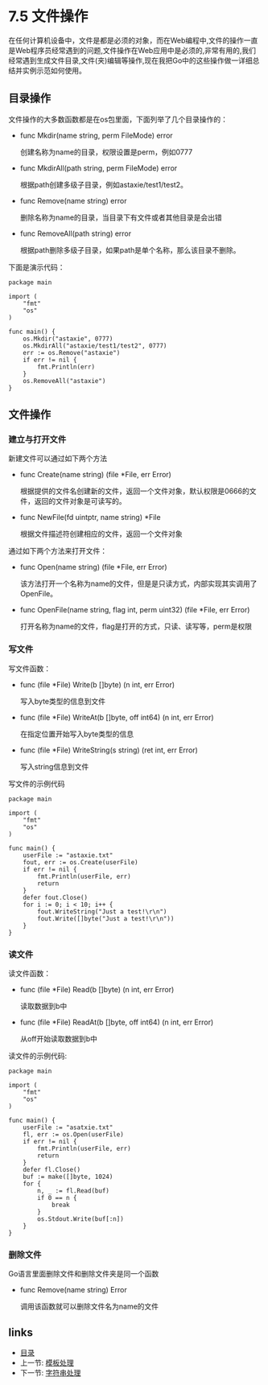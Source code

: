 # 7.5 文件操作
在任何计算机设备中，文件是都是必须的对象，而在Web编程中,文件的操作一直是Web程序员经常遇到的问题,文件操作在Web应用中是必须的,非常有用的,我们经常遇到生成文件目录,文件(夹)编辑等操作,现在我把Go中的这些操作做一详细总结并实例示范如何使用。
## 目录操作
文件操作的大多数函数都是在os包里面，下面列举了几个目录操作的：

- func Mkdir(name string, perm FileMode) error

	创建名称为name的目录，权限设置是perm，例如0777
	
- func MkdirAll(path string, perm FileMode) error

	根据path创建多级子目录，例如astaxie/test1/test2。
	
- func Remove(name string) error

	删除名称为name的目录，当目录下有文件或者其他目录是会出错

- func RemoveAll(path string) error

	根据path删除多级子目录，如果path是单个名称，那么该目录不删除。


下面是演示代码：

	package main

	import (
		"fmt"
		"os"
	)
	
	func main() {
		os.Mkdir("astaxie", 0777)
		os.MkdirAll("astaxie/test1/test2", 0777)
		err := os.Remove("astaxie")
		if err != nil {
			fmt.Println(err)
		}
		os.RemoveAll("astaxie")
	}


## 文件操作

### 建立与打开文件
新建文件可以通过如下两个方法

- func Create(name string) (file *File, err Error)

	根据提供的文件名创建新的文件，返回一个文件对象，默认权限是0666的文件，返回的文件对象是可读写的。

- func NewFile(fd uintptr, name string) *File
	
	根据文件描述符创建相应的文件，返回一个文件对象


通过如下两个方法来打开文件：

- func Open(name string) (file *File, err Error)

	该方法打开一个名称为name的文件，但是是只读方式，内部实现其实调用了OpenFile。

- func OpenFile(name string, flag int, perm uint32) (file *File, err Error)	

	打开名称为name的文件，flag是打开的方式，只读、读写等，perm是权限		

### 写文件
写文件函数：

- func (file *File) Write(b []byte) (n int, err Error)

	写入byte类型的信息到文件

- func (file *File) WriteAt(b []byte, off int64) (n int, err Error)

	在指定位置开始写入byte类型的信息

- func (file *File) WriteString(s string) (ret int, err Error)

	写入string信息到文件
	
写文件的示例代码

	package main

	import (
		"fmt"
		"os"
	)
	
	func main() {
		userFile := "astaxie.txt"
		fout, err := os.Create(userFile)		
		if err != nil {
			fmt.Println(userFile, err)
			return
		}
		defer fout.Close()
		for i := 0; i < 10; i++ {
			fout.WriteString("Just a test!\r\n")
			fout.Write([]byte("Just a test!\r\n"))
		}
	}

### 读文件
读文件函数：

- func (file *File) Read(b []byte) (n int, err Error)

	读取数据到b中

- func (file *File) ReadAt(b []byte, off int64) (n int, err Error)

	从off开始读取数据到b中

读文件的示例代码:

	package main

	import (
		"fmt"
		"os"
	)
	
	func main() {
		userFile := "asatxie.txt"
		fl, err := os.Open(userFile)		
		if err != nil {
			fmt.Println(userFile, err)
			return
		}
		defer fl.Close()
		buf := make([]byte, 1024)
		for {
			n, _ := fl.Read(buf)
			if 0 == n {
				break
			}
			os.Stdout.Write(buf[:n])
		}
	}

### 删除文件
Go语言里面删除文件和删除文件夹是同一个函数

- func Remove(name string) Error

	调用该函数就可以删除文件名为name的文件

## links
   * [目录](<preface.md>)
   * 上一节: [模板处理](<07.4.md>)
   * 下一节: [字符串处理](<07.6.md>)